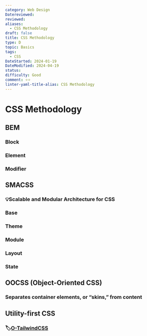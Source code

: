 ```yaml
---
category: Web Design
Datereviewed: 
reviewed: 
aliases:
  - CSS Methodology
draft: false
title: CSS Methodology
type: D
topic: Basics
tags:
  - CSS
DateStarted: 2024-01-19
DateModified: 2024-04-19
status: 
difficulty: Good
comment: ⭐⭐
linter-yaml-title-alias: CSS Methodology
---
```


# CSS Methodology

## BEM

### Block

### Element

### Modifier

## SMACSS

### 💡Scalable and Modular Architecture for CSS

### Base

### Theme

### Module

### Layout

### State

## OOCSS (Object-Oriented CSS)

### Separates container elements, or “skins,” from content

## Utility-first CSS

### 🏷️[O-TailwindCSS](O-TailwindCSS)
